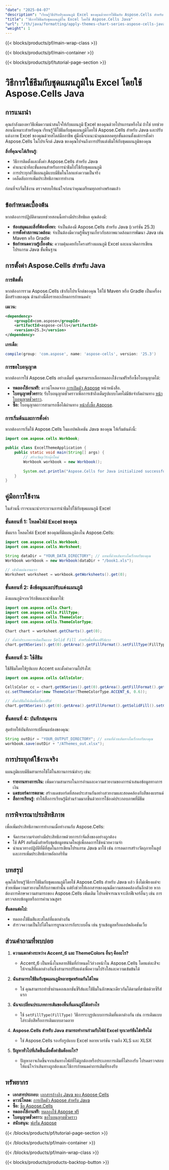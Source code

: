 ```yaml
---
"date": "2025-04-07"
"description": "เรียนรู้วิธีปรับปรุงแผนภูมิ Excel ของคุณด้วยการใช้ธีมกับ Aspose.Cells สำหรับ Java คำแนะนำทีละขั้นตอนนี้ครอบคลุมถึงการติดตั้ง การใช้งานธีม และการเพิ่มประสิทธิภาพการทำงาน"
"title": "วิธีการใช้ธีมกับชุดแผนภูมิใน Excel โดยใช้ Aspose.Cells Java"
"url": "/th/java/formatting/apply-themes-chart-series-aspose-cells-java/"
"weight": 1
---
```


{{< blocks/products/pf/main-wrap-class >}}

{{< blocks/products/pf/main-container >}}

{{< blocks/products/pf/tutorial-page-section >}}


# วิธีการใช้ธีมกับชุดแผนภูมิใน Excel โดยใช้ Aspose.Cells Java

## การแนะนำ

คุณกำลังมองหาวิธีเพิ่มความน่าสนใจให้กับแผนภูมิ Excel ของคุณด้วยโปรแกรมหรือไม่ ถ้าใช่ บทช่วยสอนนี้เหมาะสำหรับคุณ เรียนรู้วิธีใช้ธีมกับชุดแผนภูมิโดยใช้ Aspose.Cells สำหรับ Java และปรับแต่งภาพ Excel ของคุณด้วยสไตล์มืออาชีพ คู่มือนี้จะแนะนำคุณตลอดทุกขั้นตอนตั้งแต่การตั้งค่า Aspose.Cells ในโปรเจ็กต์ Java ของคุณไปจนถึงการปรับแต่งธีมให้กับชุดแผนภูมิของคุณ

**สิ่งที่คุณจะได้เรียนรู้:**
- วิธีการติดตั้งและตั้งค่า Aspose.Cells สำหรับ Java
- คำแนะนำทีละขั้นตอนสำหรับการนำธีมไปใช้กับชุดแผนภูมิ
- การประยุกต์ใช้แผนภูมิแบบมีธีมในโลกแห่งความเป็นจริง
- เคล็ดลับการเพิ่มประสิทธิภาพการทำงาน

ก่อนที่จะเริ่มใช้งาน ตรวจสอบให้แน่ใจก่อนว่าคุณเตรียมทุกอย่างพร้อมแล้ว 

## ข้อกำหนดเบื้องต้น

หากต้องการปฏิบัติตามบทช่วยสอนนี้อย่างมีประสิทธิผล คุณต้องมี:

- **ห้องสมุดและสิ่งที่ต้องพึ่งพา:** จำเป็นต้องมี Aspose.Cells สำหรับ Java (เวอร์ชัน 25.3)
- **การตั้งค่าสภาพแวดล้อม:** จำเป็นต้องมีความรู้พื้นฐานเกี่ยวกับสภาพแวดล้อมการพัฒนา Java เช่น Maven หรือ Gradle
- **ข้อกำหนดความรู้เบื้องต้น:** ความคุ้นเคยกับโครงสร้างแผนภูมิ Excel และแนวคิดการเขียนโปรแกรม Java ขั้นพื้นฐาน

## การตั้งค่า Aspose.Cells สำหรับ Java

### การติดตั้ง

หากต้องการรวม Aspose.Cells เข้ากับโปรเจ็กต์ของคุณ ให้ใช้ Maven หรือ Gradle เป็นเครื่องมือสร้างของคุณ ด้านล่างนี้คือรายละเอียดการกำหนดค่า:

**เมเวน:**

```xml
<dependency>
    <groupId>com.aspose</groupId>
    <artifactId>aspose-cells</artifactId>
    <version>25.3</version>
</dependency>
```

**เกรเดิ้ล:**

```gradle
compile(group: 'com.aspose', name: 'aspose-cells', version: '25.3')
```

### การขอใบอนุญาต

หากต้องการใช้ Aspose.Cells อย่างเต็มที่ คุณสามารถเลือกทดลองใช้งานฟรีหรือซื้อใบอนุญาตได้:
- **ทดลองใช้งานฟรี:** ดาวน์โหลดจาก [การเปิดตัว Aspose](https://releases.aspose.com/cells/java/) หน้าหนังสือ.
- **ใบอนุญาตชั่วคราว:** รับใบอนุญาตชั่วคราวเพื่อการเข้าถึงเต็มรูปแบบโดยไม่มีข้อจำกัดผ่านทาง [หน้าใบอนุญาตชั่วคราว](https://purchase-aspose.com/temporary-license/).
- **ซื้อ:** ใบอนุญาตถาวรสามารถซื้อได้ผ่านทาง [หน้าสั่งซื้อ Aspose](https://purchase-aspose.com/buy).

### การเริ่มต้นและการตั้งค่า

หากต้องการเริ่มใช้ Aspose.Cells ในแอปพลิเคชัน Java ของคุณ ให้เริ่มต้นดังนี้:

```java
import com.aspose.cells.Workbook;

public class ExcelThemeApplication {
    public static void main(String[] args) {
        // สร้างวัตถุเวิร์กบุ๊กใหม่
        Workbook workbook = new Workbook();
        
        System.out.println("Aspose.Cells for Java initialized successfully.");
    }
}
```

## คู่มือการใช้งาน

ในส่วนนี้ เราจะแนะนำกระบวนการนำธีมไปใช้กับชุดแผนภูมิ Excel

### ขั้นตอนที่ 1: โหลดไฟล์ Excel ของคุณ

ขั้นแรก โหลดไฟล์ Excel ของคุณที่มีแผนภูมิลงใน Aspose.Cells:

```java
import com.aspose.cells.Workbook;
import com.aspose.cells.Worksheet;

String dataDir = "YOUR_DATA_DIRECTORY"; // แทนที่ด้วยเส้นทางไดเร็กทอรีของคุณ
Workbook workbook = new Workbook(dataDir + "/book1.xls");

// เข้าถึงแผ่นงานแรก
Worksheet worksheet = workbook.getWorksheets().get(0);
```

### ขั้นตอนที่ 2: ดึงข้อมูลและปรับแต่งแผนภูมิ

ดึงแผนภูมิจากเวิร์กชีตและนำธีมมาใช้:

```java
import com.aspose.cells.Chart;
import com.aspose.cells.FillType;
import com.aspose.cells.ThemeColor;
import com.aspose.cells.ThemeColorType;

Chart chart = worksheet.getCharts().get(0);

// ตั้งค่าประเภทการเติมเป็นแบบ Solid Fill สำหรับพื้นที่ของซีรีส์แรก
chart.getNSeries().get(0).getArea().getFillFormat().setFillType(FillType.SOLID);
```

### ขั้นตอนที่ 3: ใช้สีธีม

ใช้สีธีมโดยใช้รูปแบบ Accent และตั้งค่าความโปร่งใส:

```java
import com.aspose.cells.CellsColor;

CellsColor cc = chart.getNSeries().get(0).getArea().getFillFormat().getSolidFill().getCellsColor();
cc.setThemeColor(new ThemeColor(ThemeColorType.ACCENT_6, 0.6));

// ตั้งค่าสีธีมให้เติมพื้นที่ของซีรีส์
chart.getNSeries().get(0).getArea().getFillFormat().getSolidFill().setCellsColor(cc);
```

### ขั้นตอนที่ 4: บันทึกสมุดงาน

สุดท้ายให้บันทึกการเปลี่ยนแปลงของคุณ:

```java
String outDir = "YOUR_OUTPUT_DIRECTORY"; // แทนที่ด้วยเส้นทางไดเร็กทอรีของคุณ
workbook.save(outDir + "/AThemes_out.xlsx");
```

## การประยุกต์ใช้งานจริง

แผนภูมิแบบมีธีมสามารถใช้ได้ในสถานการณ์ต่างๆ เช่น:
- **รายงานทางการเงิน:** เพิ่มความสามารถในการอ่านและความสวยงามของการนำเสนอข้อมูลทางการเงิน
- **แดชบอร์ดการตลาด:** สร้างแดชบอร์ดที่สอดประสานกันอย่างสวยงามและสอดคล้องกับสีของแบรนด์
- **สื่อการเรียนรู้:** ทำให้สื่อการเรียนรู้มีส่วนร่วมมากขึ้นด้วยการใช้องค์ประกอบภาพที่มีธีม

## การพิจารณาประสิทธิภาพ

เพื่อเพิ่มประสิทธิภาพการทำงานเมื่อทำงานกับ Aspose.Cells:
- จัดการความจำอย่างมีประสิทธิภาพด้วยการกำจัดสิ่งของอย่างถูกต้อง
- ใช้ API สตรีมมิ่งสำหรับชุดข้อมูลขนาดใหญ่เพื่อลดการใช้หน่วยความจำ
- นำแนวทางปฏิบัติที่ดีที่สุดในการเขียนโปรแกรม Java มาใช้ เช่น การลดการสร้างวัตถุภายในลูปและการเพิ่มประสิทธิภาพอัลกอริทึม

## บทสรุป

คุณได้เรียนรู้วิธีการใช้ธีมกับชุดแผนภูมิโดยใช้ Aspose.Cells สำหรับ Java แล้ว ซึ่งไม่เพียงแต่จะช่วยเพิ่มความสวยงามให้กับภาพเท่านั้น แต่ยังช่วยให้เอกสารของคุณมีความสอดคล้องกันอีกด้วย หากต้องการศึกษาความสามารถของ Aspose.Cells เพิ่มเติม โปรดพิจารณาเจาะลึกฟีเจอร์อื่นๆ เช่น การตรวจสอบข้อมูลหรือการคำนวณสูตร

**ขั้นตอนต่อไป:**
- ทดลองใช้ธีมสีและสไตล์ที่แตกต่างกัน
- สำรวจความเป็นไปได้ในการบูรณาการกับระบบอื่น เช่น ฐานข้อมูลหรือแอปพลิเคชันเว็บ

## ส่วนคำถามที่พบบ่อย

1. **ความแตกต่างระหว่าง Accent_6 และ ThemeColors อื่นๆ คืออะไร?**
   - Accent_6 เป็นหนึ่งในหลายสีธีมที่กำหนดไว้ล่วงหน้าใน Aspose.Cells โดยแต่ละสีจะให้จานสีที่แตกต่างกันซึ่งสามารถปรับแต่งเพื่อความโปร่งใสและความเข้มข้นได้

2. **ฉันสามารถใช้ธีมกับชุดแผนภูมิหลายชุดพร้อมกันได้ไหม**
   - ใช่ คุณสามารถทำซ้ำผ่านคอลเลกชันซีรีส์และใช้ธีมในลักษณะเดียวกันได้ตามที่สาธิตด้วยซีรีส์แรก

3. **ฉันจะเปลี่ยนประเภทการเติมของพื้นที่แผนภูมิได้อย่างไร**
   - ใช้ `setFillType(FillType)` วิธีการระบุรูปแบบการเติมที่แตกต่างกัน เช่น การเติมแบบไล่ระดับสีหรือการเติมแบบลวดลาย

4. **Aspose.Cells สำหรับ Java สามารถทำงานร่วมกับไฟล์ Excel ทุกเวอร์ชันได้หรือไม่**
   - ใช่ Aspose.Cells รองรับรูปแบบ Excel หลายเวอร์ชัน รวมถึง XLS และ XLSX

5. **ปัญหาทั่วไปที่เกิดขึ้นเมื่อตั้งค่าธีมคืออะไร?**
   - ปัญหาอาจเกิดขึ้นจากเส้นทางไฟล์ที่ไม่ถูกต้องหรือประเภทการเติมที่ไม่รองรับ โปรดตรวจสอบให้แน่ใจว่าเส้นทางถูกต้องและใช้การกำหนดค่าการเติมที่รองรับ

## ทรัพยากร
- **เอกสารประกอบ:** [เอกสารอ้างอิง Java ของ Aspose Cells](https://reference.aspose.com/cells/java/)
- **ดาวน์โหลด:** [การเปิดตัว Aspose สำหรับ Java](https://releases.aspose.com/cells/java/)
- **ซื้อ:** [ซื้อ Aspose.Cells](https://purchase.aspose.com/buy)
- **ทดลองใช้งานฟรี:** [ทดลองใช้ Aspose ฟรี](https://releases.aspose.com/cells/java/)
- **ใบอนุญาตชั่วคราว:** [ขอใบอนุญาตชั่วคราว](https://purchase.aspose.com/temporary-license/)
- **สนับสนุน:** [ฟอรั่ม Aspose](https://forum.aspose.com/c/cells/9)

{{< /blocks/products/pf/tutorial-page-section >}}

{{< /blocks/products/pf/main-container >}}

{{< /blocks/products/pf/main-wrap-class >}}

{{< blocks/products/products-backtop-button >}}